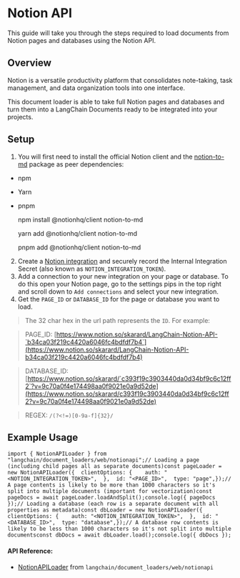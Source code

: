 Notion API
==========

This guide will take you through the steps required to load documents from Notion pages and databases using the Notion API.

Overview[](#overview "Direct link to Overview")
------------------------------------------------

Notion is a versatile productivity platform that consolidates note-taking, task management, and data organization tools into one interface.

This document loader is able to take full Notion pages and databases and turn them into a LangChain Documents ready to be integrated into your projects.

Setup[](#setup "Direct link to Setup")
---------------------------------------

1.  You will first need to install the official Notion client and the [notion-to-md](https://www.npmjs.com/package/notion-to-md) package as peer dependencies:

*   npm
*   Yarn
*   pnpm

    npm install @notionhq/client notion-to-md

    yarn add @notionhq/client notion-to-md

    pnpm add @notionhq/client notion-to-md

2.  Create a [Notion integration](https://www.notion.so/my-integrations) and securely record the Internal Integration Secret (also known as `NOTION_INTEGRATION_TOKEN`).
3.  Add a connection to your new integration on your page or database. To do this open your Notion page, go to the settings pips in the top right and scroll down to `Add connections` and select your new integration.
4.  Get the `PAGE_ID` or `DATABASE_ID` for the page or database you want to load.

> The 32 char hex in the url path represents the `ID`. For example:

> PAGE\_ID: [https://www.notion.so/skarard/LangChain-Notion-API-`b34ca03f219c4420a6046fc4bdfdf7b4`](https://www.notion.so/skarard/LangChain-Notion-API-b34ca03f219c4420a6046fc4bdfdf7b4)

> DATABASE\_ID: [https://www.notion.so/skarard/`c393f19c3903440da0d34bf9c6c12ff2`?v=9c70a0f4e174498aa0f9021e0a9d52de](https://www.notion.so/skarard/c393f19c3903440da0d34bf9c6c12ff2?v=9c70a0f4e174498aa0f9021e0a9d52de)

> REGEX: `/(?<!=)[0-9a-f]{32}/`

Example Usage[](#example-usage "Direct link to Example Usage")
---------------------------------------------------------------

    import { NotionAPILoader } from "langchain/document_loaders/web/notionapi";// Loading a page (including child pages all as separate documents)const pageLoader = new NotionAPILoader({  clientOptions: {    auth: "<NOTION_INTEGRATION_TOKEN>",  },  id: "<PAGE_ID>",  type: "page",});// A page contents is likely to be more than 1000 characters so it's split into multiple documents (important for vectorization)const pageDocs = await pageLoader.loadAndSplit();console.log({ pageDocs });// Loading a database (each row is a separate document with all properties as metadata)const dbLoader = new NotionAPILoader({  clientOptions: {    auth: "<NOTION_INTEGRATION_TOKEN>",  },  id: "<DATABASE_ID>",  type: "database",});// A database row contents is likely to be less than 1000 characters so it's not split into multiple documentsconst dbDocs = await dbLoader.load();console.log({ dbDocs });

#### API Reference:

*   [NotionAPILoader](/docs/api/document_loaders_web_notionapi/classes/NotionAPILoader) from `langchain/document_loaders/web/notionapi`
